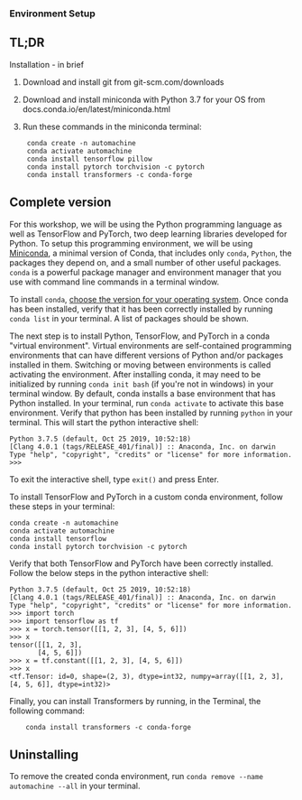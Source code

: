
### Environment Setup


## TL;DR

Installation - in brief

1. Download and install git from git-scm.com/downloads
2. Download and install miniconda with Python 3.7 for your OS  from docs.conda.io/en/latest/miniconda.html
3. Run these commands in the miniconda terminal:

        conda create -n automachine
        conda activate automachine
        conda install tensorflow pillow
        conda install pytorch torchvision -c pytorch
        conda install transformers -c conda-forge


## Complete version

 For this workshop, we will be using the Python programming language as well as TensorFlow and PyTorch, two deep learning libraries developed for Python. To setup this programming environment, we will be using [Miniconda](https://docs.conda.io/projects/conda/en/latest/glossary.html#miniconda-glossary), a minimal version of Conda, that includes only `conda`, `Python`, the packages they depend on, and a small number of other useful packages. `conda` is a powerful package manager and environment manager that you use with command line commands in a terminal window.

 To install `conda`, [choose the version for your operating system](https://docs.conda.io/en/latest/miniconda.html). Once conda has been installed, verify that it has been correctly installed by running `conda list` in your terminal. A list of packages should be shown.

 The next step is to install Python, TensorFlow, and PyTorch in a conda "virtual environment". Virtual environments are self-contained programming environments that can have different versions of Python and/or packages installed in them. Switching or moving between environments is called activating the environment. After installing conda, it may need to be initialized by running `conda init bash` (if you're not in windows) in your terminal window. By default, conda installs a base environment that has Python installed. In your terminal, run `conda activate` to activate this base environment. Verify that python has been installed by running `python` in your terminal. This will start the python interactive shell:

 ```
 Python 3.7.5 (default, Oct 25 2019, 10:52:18) 
[Clang 4.0.1 (tags/RELEASE_401/final)] :: Anaconda, Inc. on darwin
Type "help", "copyright", "credits" or "license" for more information.
>>> 
```

 To exit the interactive shell, type `exit()` and press Enter.
 
 To install TensorFlow and PyTorch in a custom conda environment, follow these steps in your terminal:

 ```
conda create -n automachine
conda activate automachine
conda install tensorflow
conda install pytorch torchvision -c pytorch
 ```

 Verify that both TensorFlow and PyTorch have been correctly installed. Follow the below steps in the python interactive shell:

 ```
 Python 3.7.5 (default, Oct 25 2019, 10:52:18) 
[Clang 4.0.1 (tags/RELEASE_401/final)] :: Anaconda, Inc. on darwin
Type "help", "copyright", "credits" or "license" for more information.
>>> import torch
>>> import tensorflow as tf
>>> x = torch.tensor([[1, 2, 3], [4, 5, 6]])
>>> x
tensor([[1, 2, 3],
        [4, 5, 6]])
>>> x = tf.constant([[1, 2, 3], [4, 5, 6]])
>>> x
<tf.Tensor: id=0, shape=(2, 3), dtype=int32, numpy=array([[1, 2, 3],[4, 5, 6]], dtype=int32)>
 ```

Finally, you can install Transformers by running, in the Terminal, the following command:

        conda install transformers -c conda-forge

## Uninstalling

 To remove the created conda environment, run `conda remove --name automachine --all` in your terminal.
